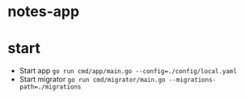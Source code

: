 # notes-app

# start
* Start app `go run cmd/app/main.go --config=./config/local.yaml`
* Start migrator `go run cmd/migrator/main.go --migrations-path=./migrations`
